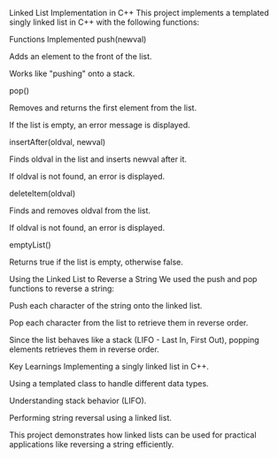 Linked List Implementation in C++
This project implements a templated singly linked list in C++ with the following functions:

Functions Implemented
push(newval)

Adds an element to the front of the list.

Works like "pushing" onto a stack.

pop()

Removes and returns the first element from the list.

If the list is empty, an error message is displayed.

insertAfter(oldval, newval)

Finds oldval in the list and inserts newval after it.

If oldval is not found, an error is displayed.

deleteItem(oldval)

Finds and removes oldval from the list.

If oldval is not found, an error is displayed.

emptyList()

Returns true if the list is empty, otherwise false.

Using the Linked List to Reverse a String
We used the push and pop functions to reverse a string:

Push each character of the string onto the linked list.

Pop each character from the list to retrieve them in reverse order.

Since the list behaves like a stack (LIFO - Last In, First Out), popping elements retrieves them in reverse order.

Key Learnings
Implementing a singly linked list in C++.

Using a templated class to handle different data types.

Understanding stack behavior (LIFO).

Performing string reversal using a linked list.

This project demonstrates how linked lists can be used for practical applications like reversing a string efficiently.
